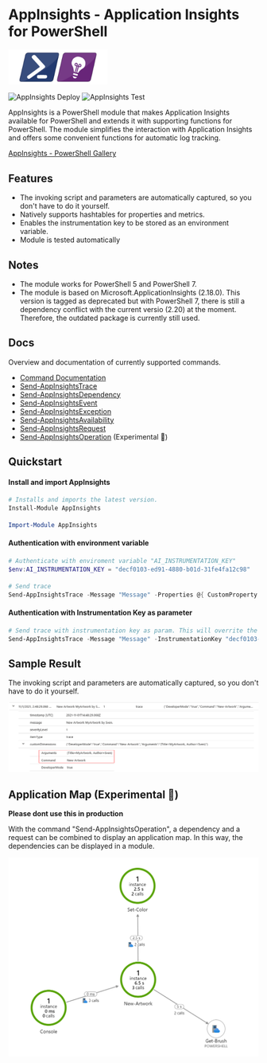 # AppInsights - Application Insights for PowerShell
<img src="./docs/Images/AppInsights200px.png" width="200"/>

![AppInsights Deploy](https://github.com/svengrav/appinsights-powershell/actions/workflows/appinsights-deploy.yml/badge.svg)
![AppInsights Test](https://github.com/svengrav/appinsights-powershell/actions/workflows/appinsights-test.yml/badge.svg)

AppInsights is a PowerShell module that makes Application Insights available for PowerShell and extends it with supporting functions for PowerShell.
The module simplifies the interaction with Application Insights and offers some convenient functions for automatic log tracking.

[AppInsights - PowerShell Gallery](https://www.powershellgallery.com/packages/AppInsights/)

## Features
- The invoking script and parameters are automatically captured, so you don't have to do it yourself.
- Natively supports hashtables for properties and metrics.
- Enables the instrumentation key to be stored as an environment variable.
- Module is tested automatically 

## Notes
- The module works for PowerShell 5 and PowerShell 7.
- The module is based on Microsoft.ApplicationInsights (2.18.0). This version is tagged as deprecated but 
    with PowerShell 7, there is still a dependency conflict with the current versio (2.20) at the moment. Therefore, the outdated package is currently still used.

##  Docs
Overview and documentation of currently supported commands.
- [Command Documentation](./docs/)
- [Send-AppInsightsTrace](./docs/Send-AppInsightsTrace.md)
- [Send-AppInsightsDependency](./docs/Send-AppInsightsDependency.md)
- [Send-AppInsightsEvent](./docs/Send-AppInsightsEvent.md)
- [Send-AppInsightsException](./docs/Send-AppInsightsException.md)
- [Send-AppInsightsAvailability](./docs/Send-AppInsightsAvailability.md)
- [Send-AppInsightsRequest](./docs/Send-AppInsightsRequest.md)
- [Send-AppInsightsOperation](./docs/Send-AppInsightsOperation.md) (Experimental 🚧)

## Quickstart 

#### Install and import AppInsights
```PowerShell
# Installs and imports the latest version.
Install-Module AppInsights

Import-Module AppInsights
```

#### Authentication with environment variable
```PowerShell
# Authenticate with enviroment variable "AI_INSTRUMENTATION_KEY"
$env:AI_INSTRUMENTATION_KEY = "decf0103-ed91-4880-b01d-31fe4fa12c98"

# Send trace
Send-AppInsightsTrace -Message "Message" -Properties @{ CustomProperty = "CustomProperty1" }
```

#### Authentication with Instrumentation Key as parameter
```PowerShell
# Send trace with instrumentation key as param. This will overrite the environment variable if set.
Send-AppInsightsTrace -Message "Message" -InstrumentationKey "decf0103-ed91-4880-b01d-31fe4fa12c98" 
```

## Sample Result
The invoking script and parameters are automatically captured, so you don't have to do it yourself.

![TraceSample1](./docs/Images/SampleTrace1.png)


## Application Map (Experimental 🚧)
**Please dont use this in production** 

With the command "Send-AppInsightsOperation", a dependency and a request can be combined to display an application map. In this way, the dependencies can be displayed in a module.

![OperationSample1](./docs/Images/SampleOperation1.png)
